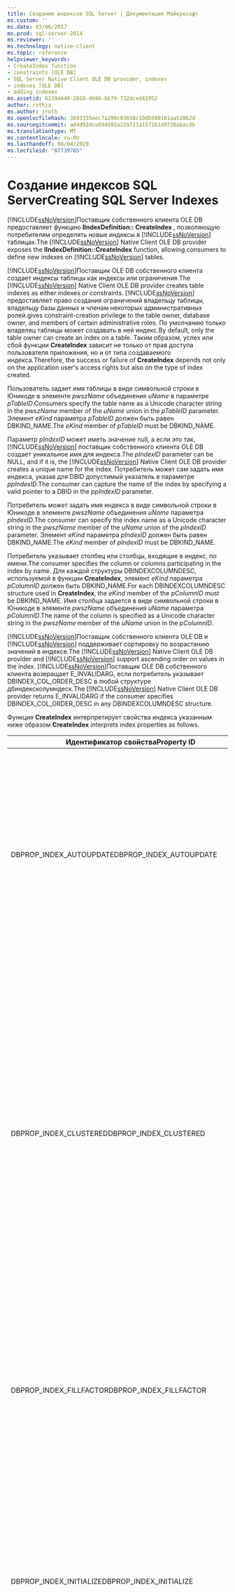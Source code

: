 ```yaml
---
title: Создание индексов SQL Server | Документация Майкрософт
ms.custom: ''
ms.date: 03/06/2017
ms.prod: sql-server-2014
ms.reviewer: ''
ms.technology: native-client
ms.topic: reference
helpviewer_keywords:
- CreateIndex function
- constraints [OLE DB]
- SQL Server Native Client OLE DB provider, indexes
- indexes [OLE DB]
- adding indexes
ms.assetid: 6239d440-2818-4b98-bb79-732dced41952
author: rothja
ms.author: jroth
ms.openlocfilehash: 3693355eec7a290c03658c10db500161aa52062d
ms.sourcegitcommit: ad4d92dce894592a259721a1571b1d8736abacdb
ms.translationtype: MT
ms.contentlocale: ru-RU
ms.lasthandoff: 08/04/2020
ms.locfileid: "87739785"
---
```

# <a name="creating-sql-server-indexes"></a><span data-ttu-id="73941-102">Создание индексов SQL Server</span><span class="sxs-lookup"><span data-stu-id="73941-102">Creating SQL Server Indexes</span></span>
  <span data-ttu-id="73941-103">[!INCLUDE[ssNoVersion](../../includes/ssnoversion-md.md)]Поставщик собственного клиента OLE DB предоставляет функцию **IIndexDefinition:: CreateIndex** , позволяющую потребителям определять новые индексы в [!INCLUDE[ssNoVersion](../../includes/ssnoversion-md.md)] таблицах.</span><span class="sxs-lookup"><span data-stu-id="73941-103">The [!INCLUDE[ssNoVersion](../../includes/ssnoversion-md.md)] Native Client OLE DB provider exposes the **IIndexDefinition::CreateIndex** function, allowing consumers to define new indexes on [!INCLUDE[ssNoVersion](../../includes/ssnoversion-md.md)] tables.</span></span>  
  
 <span data-ttu-id="73941-104">[!INCLUDE[ssNoVersion](../../includes/ssnoversion-md.md)]Поставщик OLE DB собственного клиента создает индексы таблицы как индексы или ограничения.</span><span class="sxs-lookup"><span data-stu-id="73941-104">The [!INCLUDE[ssNoVersion](../../includes/ssnoversion-md.md)] Native Client OLE DB provider creates table indexes as either indexes or constraints.</span></span> [!INCLUDE[ssNoVersion](../../includes/ssnoversion-md.md)] <span data-ttu-id="73941-105">предоставляет право создания ограничений владельцу таблицы, владельцу базы данных и членам некоторых административных ролей.</span><span class="sxs-lookup"><span data-stu-id="73941-105">gives constraint-creation privilege to the table owner, database owner, and members of certain administrative roles.</span></span> <span data-ttu-id="73941-106">По умолчанию только владелец таблицы может создавать в ней индекс.</span><span class="sxs-lookup"><span data-stu-id="73941-106">By default, only the table owner can create an index on a table.</span></span> <span data-ttu-id="73941-107">Таким образом, успех или сбой функции **CreateIndex** зависит не только от прав доступа пользователя приложения, но и от типа создаваемого индекса.</span><span class="sxs-lookup"><span data-stu-id="73941-107">Therefore, the success or failure of **CreateIndex** depends not only on the application user's access rights but also on the type of index created.</span></span>  
  
 <span data-ttu-id="73941-108">Пользователь задает имя таблицы в виде символьной строки в Юникоде в элементе *pwszName* объединения *uName* в параметре *pTableID*.</span><span class="sxs-lookup"><span data-stu-id="73941-108">Consumers specify the table name as a Unicode character string in the *pwszName* member of the *uName* union in the *pTableID* parameter.</span></span> <span data-ttu-id="73941-109">Элемент *eKind* параметра *pTableID* должен быть равен DBKIND_NAME.</span><span class="sxs-lookup"><span data-stu-id="73941-109">The *eKind* member of *pTableID* must be DBKIND_NAME.</span></span>  
  
 <span data-ttu-id="73941-110">Параметр *pIndexID* может иметь значение null, а если это так, [!INCLUDE[ssNoVersion](../../includes/ssnoversion-md.md)] поставщик собственного клиента OLE DB создает уникальное имя для индекса.</span><span class="sxs-lookup"><span data-stu-id="73941-110">The *pIndexID* parameter can be NULL, and if it is, the [!INCLUDE[ssNoVersion](../../includes/ssnoversion-md.md)] Native Client OLE DB provider creates a unique name for the index.</span></span> <span data-ttu-id="73941-111">Потребитель может сам задать имя индекса, указав для DBID допустимый указатель в параметре *ppIndexID*.</span><span class="sxs-lookup"><span data-stu-id="73941-111">The consumer can capture the name of the index by specifying a valid pointer to a DBID in the *ppIndexID* parameter.</span></span>  
  
 <span data-ttu-id="73941-112">Потребитель может задать имя индекса в виде символьной строки в Юникоде в элементе *pwszName* объединения *uName* параметра *pIndexID*.</span><span class="sxs-lookup"><span data-stu-id="73941-112">The consumer can specify the index name as a Unicode character string in the *pwszName* member of the *uName* union of the *pIndexID* parameter.</span></span> <span data-ttu-id="73941-113">Элемент *eKind* параметра *pIndexID* должен быть равен DBKIND_NAME.</span><span class="sxs-lookup"><span data-stu-id="73941-113">The *eKind* member of *pIndexID* must be DBKIND_NAME.</span></span>  
  
 <span data-ttu-id="73941-114">Потребитель указывает столбец или столбцы, входящие в индекс, по имени.</span><span class="sxs-lookup"><span data-stu-id="73941-114">The consumer specifies the column or columns participating in the index by name.</span></span> <span data-ttu-id="73941-115">Для каждой структуры DBINDEXCOLUMNDESC, используемой в функции **CreateIndex**, элемент *eKind* параметра *pColumnID* должен быть DBKIND_NAME.</span><span class="sxs-lookup"><span data-stu-id="73941-115">For each DBINDEXCOLUMNDESC structure used in **CreateIndex**, the *eKind* member of the *pColumnID* must be DBKIND_NAME.</span></span> <span data-ttu-id="73941-116">Имя столбца задается в виде символьной строки в Юникоде в элементе *pwszName* объединения *uName* параметра *pColumnID*.</span><span class="sxs-lookup"><span data-stu-id="73941-116">The name of the column is specified as a Unicode character string in the *pwszName* member of the *uName* union in the *pColumnID*.</span></span>  
  
 <span data-ttu-id="73941-117">[!INCLUDE[ssNoVersion](../../includes/ssnoversion-md.md)]Поставщик собственного клиента OLE DB и [!INCLUDE[ssNoVersion](../../includes/ssnoversion-md.md)] поддерживает сортировку по возрастанию значений в индексе.</span><span class="sxs-lookup"><span data-stu-id="73941-117">The [!INCLUDE[ssNoVersion](../../includes/ssnoversion-md.md)] Native Client OLE DB provider and [!INCLUDE[ssNoVersion](../../includes/ssnoversion-md.md)] support ascending order on values in the index.</span></span> <span data-ttu-id="73941-118">[!INCLUDE[ssNoVersion](../../includes/ssnoversion-md.md)]Поставщик OLE DB собственного клиента возвращает E_INVALIDARG, если потребитель указывает DBINDEX_COL_ORDER_DESC в любой структуре дбиндексколумндеск.</span><span class="sxs-lookup"><span data-stu-id="73941-118">The [!INCLUDE[ssNoVersion](../../includes/ssnoversion-md.md)] Native Client OLE DB provider returns E_INVALIDARG if the consumer specifies DBINDEX_COL_ORDER_DESC in any DBINDEXCOLUMNDESC structure.</span></span>  
  
 <span data-ttu-id="73941-119">Функция **CreateIndex** интерпретирует свойства индекса указанным ниже образом.</span><span class="sxs-lookup"><span data-stu-id="73941-119">**CreateIndex** interprets index properties as follows.</span></span>  
  
|<span data-ttu-id="73941-120">Идентификатор свойства</span><span class="sxs-lookup"><span data-stu-id="73941-120">Property ID</span></span>|<span data-ttu-id="73941-121">Описание</span><span class="sxs-lookup"><span data-stu-id="73941-121">Description</span></span>|  
|-----------------|-----------------|  
|<span data-ttu-id="73941-122">DBPROP_INDEX_AUTOUPDATE</span><span class="sxs-lookup"><span data-stu-id="73941-122">DBPROP_INDEX_AUTOUPDATE</span></span>|<span data-ttu-id="73941-123">Ч/З Чтение/запись</span><span class="sxs-lookup"><span data-stu-id="73941-123">R/W: Read/write</span></span><br /><br /> <span data-ttu-id="73941-124">По умолчанию: нет</span><span class="sxs-lookup"><span data-stu-id="73941-124">Default: None</span></span><br /><br /> <span data-ttu-id="73941-125">Описание: [!INCLUDE[ssNoVersion](../../includes/ssnoversion-md.md)] поставщик собственного клиента OLE DB не поддерживает это свойство.</span><span class="sxs-lookup"><span data-stu-id="73941-125">Description: The [!INCLUDE[ssNoVersion](../../includes/ssnoversion-md.md)] Native Client OLE DB provider does not support this property.</span></span> <span data-ttu-id="73941-126">Попытки установить свойство в **CreateIndex** приводят к возврату значения DB_S_ERRORSOCCURRED.</span><span class="sxs-lookup"><span data-stu-id="73941-126">Attempts to set the property in **CreateIndex** cause a DB_S_ERRORSOCCURRED return value.</span></span> <span data-ttu-id="73941-127">Элемент *dwStatus* структуры свойства указывает значение DBPROPSTATUS_BADVALUE.</span><span class="sxs-lookup"><span data-stu-id="73941-127">The *dwStatus* member of the property structure indicates DBPROPSTATUS_BADVALUE.</span></span>|  
|<span data-ttu-id="73941-128">DBPROP_INDEX_CLUSTERED</span><span class="sxs-lookup"><span data-stu-id="73941-128">DBPROP_INDEX_CLUSTERED</span></span>|<span data-ttu-id="73941-129">Ч/З Чтение/запись</span><span class="sxs-lookup"><span data-stu-id="73941-129">R/W: Read/write</span></span><br /><br /> <span data-ttu-id="73941-130">Значение по умолчанию: VARIANT_FALSE</span><span class="sxs-lookup"><span data-stu-id="73941-130">Default: VARIANT_FALSE</span></span><br /><br /> <span data-ttu-id="73941-131">Описание: управляет кластеризацией индекса.</span><span class="sxs-lookup"><span data-stu-id="73941-131">Description: Controls index clustering.</span></span><br /><br /> <span data-ttu-id="73941-132">VARIANT_TRUE: [!INCLUDE[ssNoVersion](../../includes/ssnoversion-md.md)] поставщик OLE DB собственного клиента пытается создать кластеризованный индекс для [!INCLUDE[ssNoVersion](../../includes/ssnoversion-md.md)] таблицы.</span><span class="sxs-lookup"><span data-stu-id="73941-132">VARIANT_TRUE: The [!INCLUDE[ssNoVersion](../../includes/ssnoversion-md.md)] Native Client OLE DB provider attempts to create a clustered index on the [!INCLUDE[ssNoVersion](../../includes/ssnoversion-md.md)] table.</span></span> [!INCLUDE[ssNoVersion](../../includes/ssnoversion-md.md)] <span data-ttu-id="73941-133">поддерживает не более одного кластеризованного индекса в любой таблице.</span><span class="sxs-lookup"><span data-stu-id="73941-133">supports at most one clustered index on any table.</span></span><br /><br /> <span data-ttu-id="73941-134">VARIANT_FALSE: [!INCLUDE[ssNoVersion](../../includes/ssnoversion-md.md)] поставщик OLE DB собственного клиента пытается создать некластеризованный индекс для [!INCLUDE[ssNoVersion](../../includes/ssnoversion-md.md)] таблицы.</span><span class="sxs-lookup"><span data-stu-id="73941-134">VARIANT_FALSE: The [!INCLUDE[ssNoVersion](../../includes/ssnoversion-md.md)] Native Client OLE DB provider attempts to create a nonclustered index on the [!INCLUDE[ssNoVersion](../../includes/ssnoversion-md.md)] table.</span></span>|  
|<span data-ttu-id="73941-135">DBPROP_INDEX_FILLFACTOR</span><span class="sxs-lookup"><span data-stu-id="73941-135">DBPROP_INDEX_FILLFACTOR</span></span>|<span data-ttu-id="73941-136">Ч/З Чтение/запись</span><span class="sxs-lookup"><span data-stu-id="73941-136">R/W: Read/write</span></span><br /><br /> <span data-ttu-id="73941-137">По умолчанию: 0</span><span class="sxs-lookup"><span data-stu-id="73941-137">Default: 0</span></span><br /><br /> <span data-ttu-id="73941-138">Описание: указывает процент страниц индекса, используемых для хранения.</span><span class="sxs-lookup"><span data-stu-id="73941-138">Description: Specifies the percentage of an index page used for storage.</span></span> <span data-ttu-id="73941-139">Дополнительные сведения см. в разделе [CREATE INDEX](/sql/t-sql/statements/create-index-transact-sql).</span><span class="sxs-lookup"><span data-stu-id="73941-139">For more information, see [CREATE INDEX](/sql/t-sql/statements/create-index-transact-sql).</span></span><br /><br /> <span data-ttu-id="73941-140">Тип варианта — VT_I4.</span><span class="sxs-lookup"><span data-stu-id="73941-140">The type of the variant is VT_I4.</span></span> <span data-ttu-id="73941-141">Значение должно находиться в диапазоне от 1 до 100.</span><span class="sxs-lookup"><span data-stu-id="73941-141">The value must be greater than or equal to 1 and less than or equal to 100.</span></span>|  
|<span data-ttu-id="73941-142">DBPROP_INDEX_INITIALIZE</span><span class="sxs-lookup"><span data-stu-id="73941-142">DBPROP_INDEX_INITIALIZE</span></span>|<span data-ttu-id="73941-143">Ч/З Чтение/запись</span><span class="sxs-lookup"><span data-stu-id="73941-143">R/W: Read/write</span></span><br /><br /> <span data-ttu-id="73941-144">По умолчанию: нет</span><span class="sxs-lookup"><span data-stu-id="73941-144">Default: None</span></span><br /><br /> <span data-ttu-id="73941-145">Описание: [!INCLUDE[ssNoVersion](../../includes/ssnoversion-md.md)] поставщик собственного клиента OLE DB не поддерживает это свойство.</span><span class="sxs-lookup"><span data-stu-id="73941-145">Description: The [!INCLUDE[ssNoVersion](../../includes/ssnoversion-md.md)] Native Client OLE DB provider does not support this property.</span></span> <span data-ttu-id="73941-146">Попытки установить свойство в **CreateIndex** приводят к возврату значения DB_S_ERRORSOCCURRED.</span><span class="sxs-lookup"><span data-stu-id="73941-146">Attempts to set the property in **CreateIndex** cause a DB_S_ERRORSOCCURRED return value.</span></span> <span data-ttu-id="73941-147">Элемент *dwStatus* структуры свойства указывает значение DBPROPSTATUS_BADVALUE.</span><span class="sxs-lookup"><span data-stu-id="73941-147">The *dwStatus* member of the property structure indicates DBPROPSTATUS_BADVALUE.</span></span>|  
|<span data-ttu-id="73941-148">DBPROP_INDEX_NULLCOLLATION</span><span class="sxs-lookup"><span data-stu-id="73941-148">DBPROP_INDEX_NULLCOLLATION</span></span>|<span data-ttu-id="73941-149">Ч/З Чтение/запись</span><span class="sxs-lookup"><span data-stu-id="73941-149">R/W: Read/write</span></span><br /><br /> <span data-ttu-id="73941-150">По умолчанию: нет</span><span class="sxs-lookup"><span data-stu-id="73941-150">Default: None</span></span><br /><br /> <span data-ttu-id="73941-151">Описание: [!INCLUDE[ssNoVersion](../../includes/ssnoversion-md.md)] поставщик собственного клиента OLE DB не поддерживает это свойство.</span><span class="sxs-lookup"><span data-stu-id="73941-151">Description: The [!INCLUDE[ssNoVersion](../../includes/ssnoversion-md.md)] Native Client OLE DB provider does not support this property.</span></span> <span data-ttu-id="73941-152">Попытки установить свойство в **CreateIndex** приводят к возврату значения DB_S_ERRORSOCCURRED.</span><span class="sxs-lookup"><span data-stu-id="73941-152">Attempts to set the property in **CreateIndex** cause a DB_S_ERRORSOCCURRED return value.</span></span> <span data-ttu-id="73941-153">Элемент *dwStatus* структуры свойства указывает значение DBPROPSTATUS_BADVALUE.</span><span class="sxs-lookup"><span data-stu-id="73941-153">The *dwStatus* member of the property structure indicates DBPROPSTATUS_BADVALUE.</span></span>|  
|<span data-ttu-id="73941-154">DBPROP_INDEX_NULLS</span><span class="sxs-lookup"><span data-stu-id="73941-154">DBPROP_INDEX_NULLS</span></span>|<span data-ttu-id="73941-155">Ч/З Чтение/запись</span><span class="sxs-lookup"><span data-stu-id="73941-155">R/W: Read/write</span></span><br /><br /> <span data-ttu-id="73941-156">По умолчанию: нет</span><span class="sxs-lookup"><span data-stu-id="73941-156">Default: None</span></span><br /><br /> <span data-ttu-id="73941-157">Описание: [!INCLUDE[ssNoVersion](../../includes/ssnoversion-md.md)] поставщик собственного клиента OLE DB не поддерживает это свойство.</span><span class="sxs-lookup"><span data-stu-id="73941-157">Description: The [!INCLUDE[ssNoVersion](../../includes/ssnoversion-md.md)] Native Client OLE DB provider does not support this property.</span></span> <span data-ttu-id="73941-158">Попытки установить свойство в **CreateIndex** приводят к возврату значения DB_S_ERRORSOCCURRED.</span><span class="sxs-lookup"><span data-stu-id="73941-158">Attempts to set the property in **CreateIndex** cause a DB_S_ERRORSOCCURRED return value.</span></span> <span data-ttu-id="73941-159">Элемент *dwStatus* структуры свойства указывает значение DBPROPSTATUS_BADVALUE.</span><span class="sxs-lookup"><span data-stu-id="73941-159">The *dwStatus* member of the property structure indicates DBPROPSTATUS_BADVALUE.</span></span>|  
|<span data-ttu-id="73941-160">DBPROP_INDEX_PRIMARYKEY</span><span class="sxs-lookup"><span data-stu-id="73941-160">DBPROP_INDEX_PRIMARYKEY</span></span>|<span data-ttu-id="73941-161">Ч/З Чтение/запись</span><span class="sxs-lookup"><span data-stu-id="73941-161">R/W: Read/write</span></span><br /><br /> <span data-ttu-id="73941-162">Значение по умолчанию: VARIANT_FALSE Description: создает индекс как ссылочную целостность, ограничение ПЕРВИЧного ключа.</span><span class="sxs-lookup"><span data-stu-id="73941-162">Default: VARIANT_FALSE Description: Creates the index as a referential integrity, PRIMARY KEY constraint.</span></span><br /><br /> <span data-ttu-id="73941-163">VARIANT_TRUE: индекс создается для поддержки ограничения PRIMARY KEY таблицы.</span><span class="sxs-lookup"><span data-stu-id="73941-163">VARIANT_TRUE: The index is created to support the PRIMARY KEY constraint of the table.</span></span> <span data-ttu-id="73941-164">Столбцы не должны иметь значений NULL.</span><span class="sxs-lookup"><span data-stu-id="73941-164">The columns must be nonnullable.</span></span><br /><br /> <span data-ttu-id="73941-165">VARIANT_FALSE: индекс не используется в качестве ограничения PRIMARY KEY для значений строк таблицы.</span><span class="sxs-lookup"><span data-stu-id="73941-165">VARIANT_FALSE: The index is not used as a PRIMARY KEY constraint for row values in the table.</span></span>|  
|<span data-ttu-id="73941-166">DBPROP_INDEX_SORTBOOKMARKS</span><span class="sxs-lookup"><span data-stu-id="73941-166">DBPROP_INDEX_SORTBOOKMARKS</span></span>|<span data-ttu-id="73941-167">Ч/З Чтение/запись</span><span class="sxs-lookup"><span data-stu-id="73941-167">R/W: Read/write</span></span><br /><br /> <span data-ttu-id="73941-168">По умолчанию: нет</span><span class="sxs-lookup"><span data-stu-id="73941-168">Default: None</span></span><br /><br /> <span data-ttu-id="73941-169">Описание: [!INCLUDE[ssNoVersion](../../includes/ssnoversion-md.md)] поставщик собственного клиента OLE DB не поддерживает это свойство.</span><span class="sxs-lookup"><span data-stu-id="73941-169">Description: The [!INCLUDE[ssNoVersion](../../includes/ssnoversion-md.md)] Native Client OLE DB provider does not support this property.</span></span> <span data-ttu-id="73941-170">Попытки установить свойство в **CreateIndex** приводят к возврату значения DB_S_ERRORSOCCURRED.</span><span class="sxs-lookup"><span data-stu-id="73941-170">Attempts to set the property in **CreateIndex** cause a DB_S_ERRORSOCCURRED return value.</span></span> <span data-ttu-id="73941-171">Элемент *dwStatus* структуры свойства указывает значение DBPROPSTATUS_BADVALUE.</span><span class="sxs-lookup"><span data-stu-id="73941-171">The *dwStatus* member of the property structure indicates DBPROPSTATUS_BADVALUE.</span></span>|  
|<span data-ttu-id="73941-172">DBPROP_INDEX_TEMPINDEX</span><span class="sxs-lookup"><span data-stu-id="73941-172">DBPROP_INDEX_TEMPINDEX</span></span>|<span data-ttu-id="73941-173">Ч/З Чтение/запись</span><span class="sxs-lookup"><span data-stu-id="73941-173">R/W: Read/write</span></span><br /><br /> <span data-ttu-id="73941-174">По умолчанию: нет</span><span class="sxs-lookup"><span data-stu-id="73941-174">Default: None</span></span><br /><br /> <span data-ttu-id="73941-175">Описание: [!INCLUDE[ssNoVersion](../../includes/ssnoversion-md.md)] поставщик собственного клиента OLE DB не поддерживает это свойство.</span><span class="sxs-lookup"><span data-stu-id="73941-175">Description: The [!INCLUDE[ssNoVersion](../../includes/ssnoversion-md.md)] Native Client OLE DB provider does not support this property.</span></span> <span data-ttu-id="73941-176">Попытки установить свойство в **CreateIndex** приводят к возврату значения DB_S_ERRORSOCCURRED.</span><span class="sxs-lookup"><span data-stu-id="73941-176">Attempts to set the property in **CreateIndex** cause a DB_S_ERRORSOCCURRED return value.</span></span> <span data-ttu-id="73941-177">Элемент *dwStatus* структуры свойства указывает значение DBPROPSTATUS_BADVALUE.</span><span class="sxs-lookup"><span data-stu-id="73941-177">The *dwStatus* member of the property structure indicates DBPROPSTATUS_BADVALUE.</span></span>|  
|<span data-ttu-id="73941-178">DBPROP_INDEX_TYPE</span><span class="sxs-lookup"><span data-stu-id="73941-178">DBPROP_INDEX_TYPE</span></span>|<span data-ttu-id="73941-179">Ч/З Чтение/запись</span><span class="sxs-lookup"><span data-stu-id="73941-179">R/W: Read/write</span></span><br /><br /> <span data-ttu-id="73941-180">По умолчанию: нет</span><span class="sxs-lookup"><span data-stu-id="73941-180">Default: None</span></span><br /><br /> <span data-ttu-id="73941-181">Описание: [!INCLUDE[ssNoVersion](../../includes/ssnoversion-md.md)] поставщик собственного клиента OLE DB не поддерживает это свойство.</span><span class="sxs-lookup"><span data-stu-id="73941-181">Description: The [!INCLUDE[ssNoVersion](../../includes/ssnoversion-md.md)] Native Client OLE DB provider does not support this property.</span></span> <span data-ttu-id="73941-182">Попытки установить свойство в **CreateIndex** приводят к возврату значения DB_S_ERRORSOCCURRED.</span><span class="sxs-lookup"><span data-stu-id="73941-182">Attempts to set the property in **CreateIndex** cause a DB_S_ERRORSOCCURRED return value.</span></span> <span data-ttu-id="73941-183">Элемент *dwStatus* структуры свойства указывает значение DBPROPSTATUS_BADVALUE.</span><span class="sxs-lookup"><span data-stu-id="73941-183">The *dwStatus* member of the property structure indicates DBPROPSTATUS_BADVALUE.</span></span>|  
|<span data-ttu-id="73941-184">DBPROP_INDEX_UNIQUE</span><span class="sxs-lookup"><span data-stu-id="73941-184">DBPROP_INDEX_UNIQUE</span></span>|<span data-ttu-id="73941-185">Ч/З Чтение/запись</span><span class="sxs-lookup"><span data-stu-id="73941-185">R/W: Read/write</span></span><br /><br /> <span data-ttu-id="73941-186">Значение по умолчанию: VARIANT_FALSE</span><span class="sxs-lookup"><span data-stu-id="73941-186">Default: VARIANT_FALSE</span></span><br /><br /> <span data-ttu-id="73941-187">Описание: создает индекс в виде ограничения UNIQUE для определенного столбца или столбцов.</span><span class="sxs-lookup"><span data-stu-id="73941-187">Description: Creates the index as a UNIQUE constraint on the participating column or columns.</span></span><br /><br /> <span data-ttu-id="73941-188">VARIANT_TRUE: индекс используется для уникального ограничения значений в строках таблицы.</span><span class="sxs-lookup"><span data-stu-id="73941-188">VARIANT_TRUE: The index is used to uniquely constrain row values in the table.</span></span><br /><br /> <span data-ttu-id="73941-189">VARIANT_FALSE: индекс не используется для уникального ограничения значений строк.</span><span class="sxs-lookup"><span data-stu-id="73941-189">VARIANT_FALSE: The index does not uniquely constrain row values.</span></span>|  
  
 <span data-ttu-id="73941-190">В DBPROPSET_SQLSERVERINDEX свойств, зависящих от поставщика, [!INCLUDE[ssNoVersion](../../includes/ssnoversion-md.md)] поставщик OLE DB собственного клиента определяет следующее свойство сведений об источнике данных.</span><span class="sxs-lookup"><span data-stu-id="73941-190">In the provider-specific property set DBPROPSET_SQLSERVERINDEX, the [!INCLUDE[ssNoVersion](../../includes/ssnoversion-md.md)] Native Client OLE DB provider defines the following data source information property.</span></span>  
  
|<span data-ttu-id="73941-191">Идентификатор свойства</span><span class="sxs-lookup"><span data-stu-id="73941-191">Property ID</span></span>|<span data-ttu-id="73941-192">Описание</span><span class="sxs-lookup"><span data-stu-id="73941-192">Description</span></span>|  
|-----------------|-----------------|  
|<span data-ttu-id="73941-193">SSPROP_INDEX_XML</span><span class="sxs-lookup"><span data-stu-id="73941-193">SSPROP_INDEX_XML</span></span>|<span data-ttu-id="73941-194">Тип: VT_BOOL (R/W)</span><span class="sxs-lookup"><span data-stu-id="73941-194">Type: VT_BOOL (R/W)</span></span><br /><br /> <span data-ttu-id="73941-195">Значение по умолчанию: VARIANT_FALSE</span><span class="sxs-lookup"><span data-stu-id="73941-195">Default: VARIANT_FALSE</span></span><br /><br /> <span data-ttu-id="73941-196">Описание: если при вызове метода IIndexDefinition::CreateIndex это свойство указывается со значением VARIANT_TRUE, создается первичный XML-индекс, соответствующий индексированному столбцу.</span><span class="sxs-lookup"><span data-stu-id="73941-196">Description: When this property is specified with a value of VARIANT_TRUE with IIndexDefinition::CreateIndex, it results in a primary xml index being created corresponding to the column being indexed.</span></span> <span data-ttu-id="73941-197">Если это свойство имеет значение VARIANT_TRUE, параметр cIndexColumnDescs должен быть равен 1. В противном случае возникает ошибка.</span><span class="sxs-lookup"><span data-stu-id="73941-197">If this property is VARIANT_TRUE, cIndexColumnDescs should be 1, otherwise it is an error.</span></span>|  
  
 <span data-ttu-id="73941-198">В данном примере создается индекс первичного ключа.</span><span class="sxs-lookup"><span data-stu-id="73941-198">This example creates a primary key index:</span></span>  
  
```  
// This CREATE TABLE statement shows the referential integrity and   
// PRIMARY KEY constraint on the OrderDetails table that will be created   
// by the following example code.  
//  
// CREATE TABLE OrderDetails  
// (  
//    OrderID      int      NOT NULL  
//    ProductID   int      NOT NULL  
//        CONSTRAINT PK_OrderDetails  
//        PRIMARY KEY CLUSTERED (OrderID, ProductID),  
//    UnitPrice   money      NOT NULL,  
//    Quantity   int      NOT NULL,  
//    Discount   decimal(2,2)   NOT NULL  
//        DEFAULT 0  
// )  
//  
HRESULT CreatePrimaryKey  
    (  
    IIndexDefinition* pIIndexDefinition  
    )  
    {  
    HRESULT             hr = S_OK;  
  
    DBID                dbidTable;  
    DBID                dbidIndex;  
    const ULONG         nCols = 2;  
    ULONG               nCol;  
    const ULONG         nProps = 2;  
    ULONG               nProp;  
  
    DBINDEXCOLUMNDESC   dbidxcoldesc[nCols];  
    DBPROP              dbpropIndex[nProps];  
    DBPROPSET           dbpropset;  
  
    DBID*               pdbidIndexOut = NULL;  
  
    // Set up identifiers for the table and index.  
    dbidTable.eKind = DBKIND_NAME;  
    dbidTable.uName.pwszName = L"OrderDetails";  
  
    dbidIndex.eKind = DBKIND_NAME;  
    dbidIndex.uName.pwszName = L"PK_OrderDetails";  
  
    // Set up column identifiers.  
    for (nCol = 0; nCol < nCols; nCol++)  
        {  
        dbidxcoldesc[nCol].pColumnID = new DBID;  
        dbidxcoldesc[nCol].pColumnID->eKind = DBKIND_NAME;  
  
        dbidxcoldesc[nCol].eIndexColOrder = DBINDEX_COL_ORDER_ASC;  
        }  
    dbidxcoldesc[0].pColumnID->uName.pwszName = L"OrderID";  
    dbidxcoldesc[1].pColumnID->uName.pwszName = L"ProductID";  
  
    // Set properties for the index. The index is clustered,  
    // PRIMARY KEY.  
    for (nProp = 0; nProp < nProps; nProp++)  
        {  
        dbpropIndex[nProp].dwOptions = DBPROPOPTIONS_REQUIRED;  
        dbpropIndex[nProp].colid = DB_NULLID;  
  
        VariantInit(&(dbpropIndex[nProp].vValue));  
  
        dbpropIndex[nProp].vValue.vt = VT_BOOL;  
        }  
    dbpropIndex[0].dwPropertyID = DBPROP_INDEX_CLUSTERED;  
    dbpropIndex[0].vValue.boolVal = VARIANT_TRUE;  
  
    dbpropIndex[1].dwPropertyID = DBPROP_INDEX_PRIMARYKEY;  
    dbpropIndex[1].vValue.boolVal = VARIANT_TRUE;  
  
    dbpropset.rgProperties = dbpropIndex;  
    dbpropset.cProperties = nProps;  
    dbpropset.guidPropertySet = DBPROPSET_INDEX;  
  
    hr = pIIndexDefinition->CreateIndex(&dbidTable, &dbidIndex, nCols,  
        dbidxcoldesc, 1, &dbpropset, &pdbidIndexOut);  
  
    // Clean up dynamically allocated DBIDs.  
    for (nCol = 0; nCol < nCols; nCol++)  
        {  
        delete dbidxcoldesc[nCol].pColumnID;  
        }  
  
    return (hr);  
    }  
```  
  
## <a name="see-also"></a><span data-ttu-id="73941-199">См. также:</span><span class="sxs-lookup"><span data-stu-id="73941-199">See Also</span></span>  
 [<span data-ttu-id="73941-200">Таблицы и индексы</span><span class="sxs-lookup"><span data-stu-id="73941-200">Tables and Indexes</span></span>](../../relational-databases/native-client-ole-db-tables-indexes/tables-and-indexes.md)  
  
  

